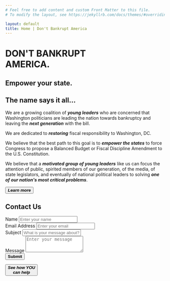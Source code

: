 ```yaml
---
# Feel free to add content and custom Front Matter to this file.
# To modify the layout, see https://jekyllrb.com/docs/themes/#overriding-theme-defaults

layout: default
title: Home | Don't Bankrupt America
---
```


<!-- Greeting Start-->
<div id="greeting" class="row" data-aos="fade-left">
  <div class="title offset-md-2 col-lg-10">
    <h1 id="dont">DON'T BANKRUPT <br><strong id="america">AMERICA.</strong></h1>
  </div>
</div>
<div class="row">
  <div class="title offset-md-2 col-lg-10" data-aos="fade-left" data-aos-duration="1000">
    <h2 id="empower">Empower your state.</h1>
  </div>
</div>
<!-- Greeting End-->

<!-- About Start. Animation taken from michalsnik.github.io-->
<div id="about-top" class="row" data-aos="fade-right" data-aos-duration="2000">
  <div class="offset-md-1 col-md-6">
    <h2 id="about-title">The name says it all...</h2>
  </div>
</div>
<div id="about-mid" class="row">
  <div class="offset-md-1 col-md-7">
    <div class="row" data-aos="fade-up">
      <div class="col-md-2 d-flex justify-content-center align-items-center">
        <i class="about-icon fas fa-users fa-3x"></i> 
      </div>
      <div class="col-md-10">
        <p class="about-words">We are a growing coalition of <em><b>young leaders</b></em> who are concerned
        that Washington politicians are leading the nation towards bankruptcy and leaving 
        the <em><b>next generation</b></em> with the bill.</p>
      </div>
    </div>
    <div class="row" data-aos="fade-up">
      <div class="col-md-2 d-flex justify-content-center align-items-center">
        <i class="fas fa-university fa-3x"></i> 
      </div>
      <div class="col-md-10">
        <p class="about-words">We are dedicated to <em><b>restoring</b></em> fiscal responsibility to Washington, DC.</p>
      </div>
    </div>
    <div class="row" data-aos="fade-up">
      <div class="col-md-2 d-flex justify-content-center align-items-center">
        <i class="fas fa-balance-scale fa-3x"></i>
      </div>
      <div class="col-md-10">
        <p class="about-words">We believe that the best path to this goal is to <em><b>empower the states</b></em> to force Congress to propose a Balanced Budget or Fiscal Discipline 
          Amendment to the U.S. Constitution.</p>
      </div>
    </div>
    <div class="row" data-aos="fade-up">
      <div class="col-md-2 d-flex justify-content-center align-items-center">
        <i class="fas fa-bullhorn fa-3x"></i> 
      </div>
      <div class="col-md-10">
        <p class="about-words">We believe that a <em><b>motivated group of young leaders</b></em> like us 
          can focus the attention of public, spirited members of our generation, of the media, 
          of state legislators, and eventually of national political leaders to solving <em><b>one of our nation's most critical problems</b></em>.</p>
      </div>
    </div>
    <div class="row" data-aos="fade-left">
      <div class="col-md-12 d-flex justify-content-end">
        <button id="learn-btn" type="button" class="btn-outline-dark"><em><b>Learn more</b> <i class="fas fa-arrow-right"></i></em></button>
      </div>
    </div>
  </div>
</div>
<!-- About End-->

<!-- Contact Start-->
<div id="contact-top" class="row" data-aos="fade-right">
  <div class="offset-md-1 col-md-6">
    <h2 id="about-title">Contact Us <i class="fas fa-envelope fa-xs"></i></h2>
  </div>
</div>
<div class="row">
  <div id="form-div" class="offset-md-1 col-md-4">
    <form action="https://formspree.io/xdowqygg" method="POST" name="form">
      <div class="form-group">
        <label class="form-label" for="name">Name</label>
        <input type="text" class="form-control" id="name" placeholder="Enter your name" name="name" required>
      </div>
      <div class="form-group">
        <label class="form-label" for="email">Email Address</label>
        <input type="email" class="form-control" id="email" placeholder="Enter your email" name="email" required>
      </div>
      <div class="form-group">
        <label class="form-label" for="Subject">Subject</label>
        <input type="text" class="form-control" id="subject" placeholder="What is your message about?" name="subject" required>
      </div>
      <div class="form-group">
        <label class="form-label" for="message">Message</label>
        <textarea class="form-control" id="message" rows="3" placeholder="Enter your message" name="message" required></textarea>
      </div>
      <div class="form-group">
        <button id="submit" class="form-control" type="submit"><b>Submit</b></button>
      </div>
    </form>
  </div>
  <div class="col-md-3 d-flex justify-content-end align-items-center" data-aos="fade-left" data-aos-duration="2000">
    <button id="learn-btn" type="button" class="btn-outline-dark"><em><b>See how YOU <br>
      can help</b> <i class="fas fa-arrow-right"></i></em></button>
  </div>
</div>
<!-- Contact End-->
